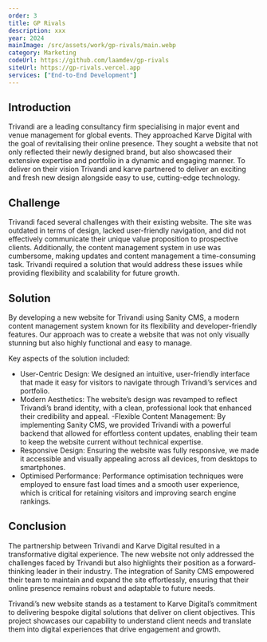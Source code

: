 ```yaml
---
order: 3
title: GP Rivals
description: xxx
year: 2024
mainImage: /src/assets/work/gp-rivals/main.webp
category: Marketing
codeUrl: https://github.com/laamdev/gp-rivals
siteUrl: https://gp-rivals.vercel.app
services: ["End-to-End Development"]
---
```


## Introduction

Trivandi are a leading consultancy firm specialising in major event and venue management for global events. They approached Karve Digital with the goal of revitalising their online presence. They sought a website that not only reflected their newly designed brand, but also showcased their extensive expertise and portfolio in a dynamic and engaging manner. To deliver on their vision Trivandi and karve partnered to deliver an exciting and fresh new design alongside easy to use, cutting-edge technology.

## Challenge

Trivandi faced several challenges with their existing website. The site was outdated in terms of design, lacked user-friendly navigation, and did not effectively communicate their unique value proposition to prospective clients. Additionally, the content management system in use was cumbersome, making updates and content management a time-consuming task. Trivandi required a solution that would address these issues while providing flexibility and scalability for future growth.

## Solution

By developing a new website for Trivandi using Sanity CMS, a modern content management system known for its flexibility and developer-friendly features. Our approach was to create a website that was not only visually stunning but also highly functional and easy to manage.

Key aspects of the solution included:

- User-Centric Design: We designed an intuitive, user-friendly interface that made it easy for visitors to navigate through Trivandi’s services and portfolio.
- Modern Aesthetics: The website’s design was revamped to reflect Trivandi’s brand identity, with a clean, professional look that enhanced their credibility and appeal.
  -Flexible Content Management: By implementing Sanity CMS, we provided Trivandi with a powerful backend that allowed for effortless content updates, enabling their team to keep the website current without technical expertise.
- Responsive Design: Ensuring the website was fully responsive, we made it accessible and visually appealing across all devices, from desktops to smartphones.
- Optimised Performance: Performance optimisation techniques were employed to ensure fast load times and a smooth user experience, which is critical for retaining visitors and improving search engine rankings.

## Conclusion

The partnership between Trivandi and Karve Digital resulted in a transformative digital experience. The new website not only addressed the challenges faced by Trivandi but also highlights their position as a forward-thinking leader in their industry. The integration of Sanity CMS empowered their team to maintain and expand the site effortlessly, ensuring that their online presence remains robust and adaptable to future needs.

Trivandi’s new website stands as a testament to Karve Digital’s commitment to delivering bespoke digital solutions that deliver on client objectives. This project showcases our capability to understand client needs and translate them into digital experiences that drive engagement and growth.
